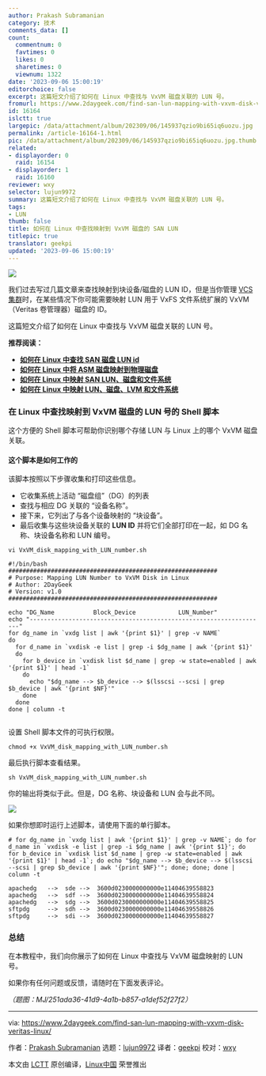 ```yaml
---
author: Prakash Subramanian
category: 技术
comments_data: []
count:
  commentnum: 0
  favtimes: 0
  likes: 0
  sharetimes: 0
  viewnum: 1322
date: '2023-09-06 15:00:19'
editorchoice: false
excerpt: 这篇短文介绍了如何在 Linux 中查找与 VxVM 磁盘关联的 LUN 号。
fromurl: https://www.2daygeek.com/find-san-lun-mapping-with-vxvm-disk-veritas-linux/
id: 16164
islctt: true
largepic: /data/attachment/album/202309/06/145937qzio9bi65iq6uozu.jpg
permalink: /article-16164-1.html
pic: /data/attachment/album/202309/06/145937qzio9bi65iq6uozu.jpg.thumb.jpg
related:
- displayorder: 0
  raid: 16154
- displayorder: 1
  raid: 16160
reviewer: wxy
selector: lujun9972
summary: 这篇短文介绍了如何在 Linux 中查找与 VxVM 磁盘关联的 LUN 号。
tags:
- LUN
thumb: false
title: 如何在 Linux 中查找映射到 VxVM 磁盘的 SAN LUN
titlepic: true
translator: geekpi
updated: '2023-09-06 15:00:19'
---
```


![](/data/attachment/album/202309/06/145937qzio9bi65iq6uozu.jpg)


我们过去写过几篇文章来查找映射到块设备/磁盘的 LUN ID，但是当你管理 [VCS 集群](https://www.2daygeek.com/category/veritas-cluster/)时，在某些情况下你可能需要映射 LUN 用于 VxFS 文件系统扩展的 VxVM（Veritas 卷管理器）磁盘的 ID。


这篇短文介绍了如何在 Linux 中查找与 VxVM 磁盘关联的 LUN 号。


**推荐阅读：**


* **[如何在 Linux 中查找 SAN 磁盘 LUN id](https://www.2daygeek.com/find-san-disk-lun-id-linux/)**
* **[如何在 Linux 中将 ASM 磁盘映射到物理磁盘](https://www.2daygeek.com/shell-script-map-oracle-asm-disks-physical-disk-lun-in-linux/)**
* **[如何在 Linux 中映射 SAN LUN、磁盘和文件系统](https://www.2daygeek.com/map-san-lun-physical-disk-filesystem-linux/)**
* **[如何在 Linux 中映射 LUN、磁盘、LVM 和文件系统](https://www.2daygeek.com/map-san-lun-physical-disk-filesystem-lvm-info-linux/)**


### 在 Linux 中查找映射到 VxVM 磁盘的 LUN 号的 Shell 脚本


这个方便的 Shell 脚本可帮助你识别哪个存储 LUN 与 Linux 上的哪个 VxVM 磁盘关联。


#### 这个脚本是如何工作的


该脚本按照以下步骤收集和打印这些信息。


* 它收集系统上活动 “磁盘组”（DG）的列表
* 查找与相应 DG 关联的 “设备名称”。
* 接下来，它列出了与各个设备映射的 “块设备”。
* 最后收集与这些块设备关联的 **LUN ID** 并将它们全部打印在一起，如 DG 名称、块设备名称和 LUN 编号。



```
vi VxVM_disk_mapping_with_LUN_number.sh

```


```
#!/bin/bash
###########################################################
# Purpose: Mapping LUN Number to VxVM Disk in Linux
# Author: 2DayGeek
# Version: v1.0
###########################################################

echo "DG_Name           Block_Device            LUN_Number"
echo "-------------------------------------------------------------------"
for dg_name in `vxdg list | awk '{print $1}' | grep -v NAME`
do
  for d_name in `vxdisk -e list | grep -i $dg_name | awk '{print $1}'
  do
    for b_device in `vxdisk list $d_name | grep -w state=enabled | awk '{print $1}' | head -1`
    do
      echo "$dg_name --> $b_device --> $(lsscsi --scsi | grep $b_device | awk '{print $NF}'"
    done
  done
done | column -t


```

设置 Shell 脚本文件的可执行权限。



```
chmod +x VxVM_disk_mapping_with_LUN_number.sh

```

最后执行脚本查看结果。



```
sh VxVM_disk_mapping_with_LUN_number.sh

```

你的输出将类似于此。但是，DG 名称、块设备和 LUN 会与此不同。


![](/data/attachment/album/202309/06/150019ibxssa80ew2h20q5.jpg)


如果你想即时运行上述脚本，请使用下面的单行脚本。



```
# for dg_name in `vxdg list | awk '{print $1}' | grep -v NAME`; do for d_name in `vxdisk -e list | grep -i $dg_name | awk '{print $1}'; do for b_device in `vxdisk list $d_name | grep -w state=enabled | awk '{print $1}' | head -1`; do echo "$dg_name --> $b_device --> $(lsscsi --scsi | grep $b_device | awk '{print $NF}'"; done; done; done | column -t

```


```
apachedg   -->  sde -->  3600d0230000000000e11404639558823
apachedg   -->  sdf -->  3600d0230000000000e11404639558824
apachedg   -->  sdg -->  3600d0230000000000e11404639558825
sftpdg     -->  sdh -->  3600d0230000000000e11404639558826
sftpdg     -->  sdi -->  3600d0230000000000e11404639558827

```

### 总结


在本教程中，我们向你展示了如何在 Linux 中查找与 VxVM 磁盘映射的 LUN 号。


如果你有任何问题或反馈，请随时在下面发表评论。


*（题图：MJ/251ada36-41d9-4a1b-b857-a1def52f27f2）*




---


via: <https://www.2daygeek.com/find-san-lun-mapping-with-vxvm-disk-veritas-linux/>


作者：[Prakash Subramanian](https://www.2daygeek.com/author/prakash/) 选题：[lujun9972](https://github.com/lujun9972) 译者：[geekpi](https://github.com/geekpi) 校对：[wxy](https://github.com/wxy)


本文由 [LCTT](https://github.com/LCTT/TranslateProject) 原创编译，[Linux中国](https://linux.cn/) 荣誉推出